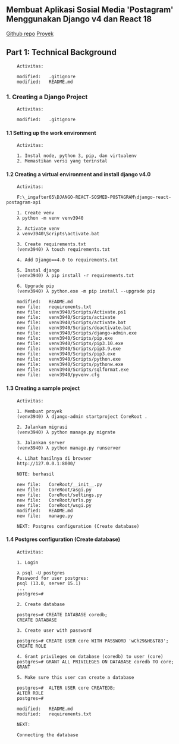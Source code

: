 ## Membuat Aplikasi Sosial Media 'Postagram' Menggunakan Django v4 dan React 18

[Github repo](https://github.com/gurnitha/django-react-postagram-api)
[Proyek](F:\_ingafter65\DJANGO-REACT-SOSMED-POSTAGRAM\django-react-postagram-api)


## Part 1: Technical Background

        Activitas:

        modified:   .gitignore
        modified:   README.md


### 1. Creating a Django Project

        Activitas:

        modified:   .gitignore


#### 1.1 Setting up the work environment

        Activitas:

        1. Instal node, python 3, pip, dan virtualenv
        2. Memastikan versi yang terinstal


#### 1.2 Creating a virtual environment and install django v4.0

        Activitas:

        F:\_ingafter65\DJANGO-REACT-SOSMED-POSTAGRAM\django-react-postagram-api

        1. Create venv
        λ python -m venv venv3940

        2. Activate venv
        λ venv3940\Scripts\activate.bat

        3. Create requirements.txt
        (venv3940) λ touch requirements.txt

        4. Add Django==4.0 to requirements.txt

        5. Instal django
        (venv3940) λ pip install -r requirements.txt

        6. Upgrade pip
        (venv3940) λ python.exe -m pip install --upgrade pip

        modified:   README.md
        new file:   requirements.txt
        new file:   venv3940/Scripts/Activate.ps1
        new file:   venv3940/Scripts/activate
        new file:   venv3940/Scripts/activate.bat
        new file:   venv3940/Scripts/deactivate.bat
        new file:   venv3940/Scripts/django-admin.exe
        new file:   venv3940/Scripts/pip.exe
        new file:   venv3940/Scripts/pip3.10.exe
        new file:   venv3940/Scripts/pip3.9.exe
        new file:   venv3940/Scripts/pip3.exe
        new file:   venv3940/Scripts/python.exe
        new file:   venv3940/Scripts/pythonw.exe
        new file:   venv3940/Scripts/sqlformat.exe
        new file:   venv3940/pyvenv.cfg


#### 1.3 Creating a sample project

        Activitas:

        1. Membuat proyek
        (venv3940) λ django-admin startproject CoreRoot .

        2. Jalankan migrasi
        (venv3940) λ python manage.py migrate

        3. Jalankan server
        (venv3940) λ python manage.py runserver

        4. Lihat hasilnya di browser
        http://127.0.0.1:8000/

        NOTE: berhasil

        new file:   CoreRoot/__init__.py
        new file:   CoreRoot/asgi.py
        new file:   CoreRoot/settings.py
        new file:   CoreRoot/urls.py
        new file:   CoreRoot/wsgi.py
        modified:   README.md
        new file:   manage.py

        NEXT: Postgres configuration (Create database)


#### 1.4 Postgres configuration (Create database)

        Activitas:

        1. Login

        λ psql -U postgres
        Password for user postgres:
        psql (13.0, server 15.1)
        ...
        postgres=#

        2. Create database

        postgres=# CREATE DATABASE coredb;
        CREATE DATABASE

        3. Create user with password

        postgres=# CREATE USER core WITH PASSWORD 'wCh29&HE&T83';
        CREATE ROLE

        4. Grant privileges on database (coredb) to user (core)
        postgres=# GRANT ALL PRIVILEGES ON DATABASE coredb TO core;
        GRANT

        5. Make sure this user can create a database

        postgres=#  ALTER USER core CREATEDB;
        ALTER ROLE
        postgres=#

        modified:   README.md
        modified:   requirements.txt

        NEXT:

        Connecting the database



